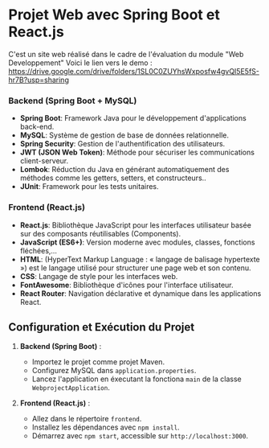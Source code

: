 # Projet Web avec Spring Boot et React.js
C'est un site web réalisé dans le cadre de l'évaluation du module "Web Developpement"
Voici le lien vers le demo : https://drive.google.com/drive/folders/1SL0C0ZUYhsWxposfw4gvQI5E5fS-hr7B?usp=sharing


### Backend (Spring Boot + MySQL)
- **Spring Boot**: Framework Java pour le développement d'applications back-end.
- **MySQL**: Système de gestion de base de données relationnelle.
- **Spring Security**: Gestion de l'authentification des utilisateurs.
- **JWT (JSON Web Token)**: Méthode pour sécuriser les communications client-serveur.
- **Lombok**: Réduction du Java en générant automatiquement des méthodes comme les getters, setters, et constructeurs..
- **JUnit**: Framework pour les tests unitaires.

### Frontend (React.js)
- **React.js**: Bibliothèque JavaScript pour les interfaces utilisateur basée sur des composants réutilisables (Components).
- **JavaScript (ES6+)**: Version moderne avec modules, classes, fonctions fléchées,...
- **HTML**: (HyperText Markup Language : « langage de balisage hypertexte ») est le langage utilisé pour structurer une page web et son contenu.
- **CSS**: Langage de style pour les interfaces web.
- **FontAwesome**: Bibliothèque d'icônes pour l'interface utilisateur.
- **React Router**: Navigation déclarative et dynamique dans les applications React.

## Configuration et Exécution du Projet
1. **Backend (Spring Boot)** :
   - Importez le projet comme projet Maven.
   - Configurez MySQL dans `application.properties`.
   - Lancez l'application en éxecutant la fonctiona `main` de la classe `WebprojectApplication`.

2. **Frontend (React.js)** :
   - Allez dans le répertoire `frontend`.
   - Installez les dépendances avec `npm install`.
   - Démarrez avec `npm start`, accessible sur `http://localhost:3000`.

